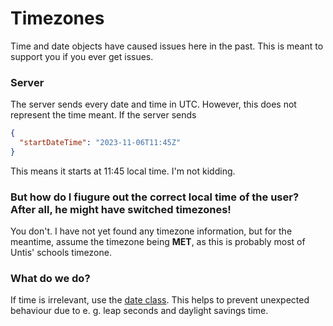# Timezones

Time and date objects have caused issues here in the past. This is meant to
support you if you ever get issues.

### Server

The server sends every date and time in UTC. However, this does not represent the time meant.
If the server sends

```json
{
  "startDateTime": "2023-11-06T11:45Z"
}
```

This means it starts at 11:45 local time. I'm not kidding.

### But how do I fiugure out the correct local time of the user? After all, he might have switched timezones!

You don't. I have not yet found any timezone information, but for the meantime, assume
the timezone being **MET**, as this is probably most of Untis' schools timezone.

### What do we do?

If time is irrelevant, use the [date class](/lib/util/date.dart). This helps to prevent
unexpected behaviour due to e. g. leap seconds and daylight savings time.
